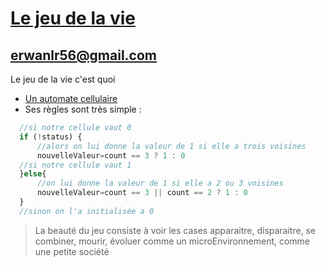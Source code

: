 # [Le jeu de la vie](https://fr.wikipedia.org/wiki/Jeu_de_la_vie)

## erwanlr56@gmail.com

Le jeu de la vie c'est quoi 
  - [Un automate cellulaire](https://fr.wikipedia.org/wiki/Automate_cellulaire)
  - Ses règles sont très simple :
  ```js
    //si notre cellule vaut 0
    if (!status) {
        //alors on lui donne la valeur de 1 si elle a trois voisines
        nouvelleValeur=count == 3 ? 1 : 0
    //si notre cellule vaut 1
    }else{
        //on lui donne la valeur de 1 si elle a 2 ou 3 voisines
        nouvelleValeur=count == 3 || count == 2 ? 1 : 0
    }
    //sinon on l'a initialisée a 0
 ```

> La beauté du jeu consiste à voir les cases apparaitre, disparaitre, se combiner, mourir, évoluer comme un microEnvironnement, comme une petite société

